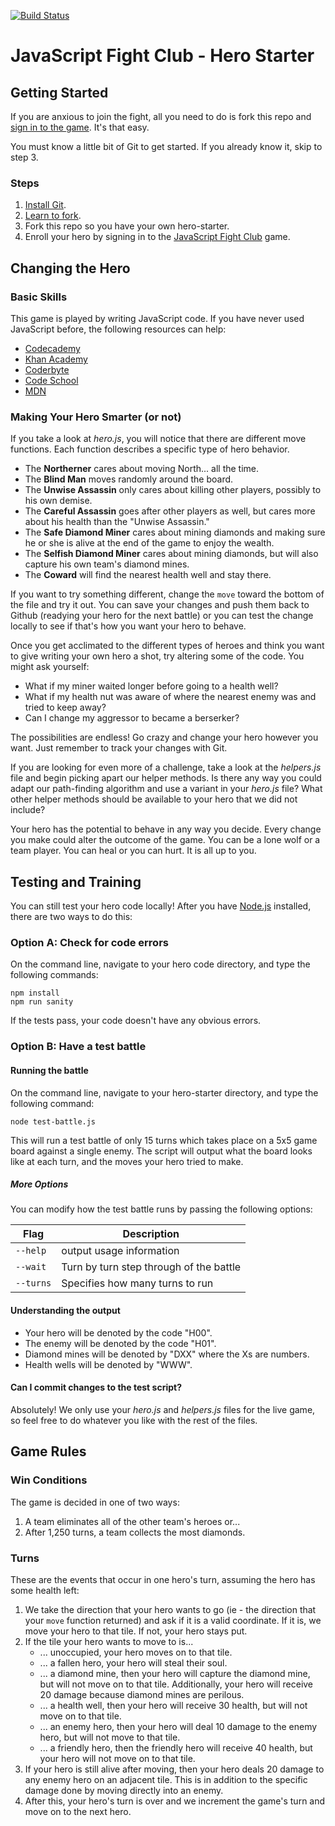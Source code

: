 [![Build Status](https://travis-ci.org/JSJitsu/hero-starter.svg?branch=master)](https://travis-ci.org/JSJitsu/hero-starter)
# JavaScript Fight Club - Hero Starter

## Getting Started

If you are anxious to join the fight, all you need to do is fork this repo and [sign in to the game](http://jsfight.club/). It's that easy.

You must know a little bit of Git to get started. If you already know it, skip to step 3.

### Steps

1. [Install Git](https://help.github.com/articles/set-up-git/).
2. [Learn to fork](https://help.github.com/articles/fork-a-repo/).
3. Fork this repo so you have your own hero-starter.
4. Enroll your hero by signing in to the [JavaScript Fight Club](http://jsfight.club/) game.

## Changing the Hero

### Basic Skills
This game is played by writing JavaScript code. If you have never used JavaScript before, the following resources can help:
  * [Codecademy](http://www.codecademy.com/)
  * [Khan Academy](https://www.khanacademy.org/)
  * [Coderbyte](http://www.coderbyte.com/)
  * [Code School](https://www.codeschool.com/)
  * [MDN](https://developer.mozilla.org/en-US/docs/Web/JavaScript)


### Making Your Hero Smarter (or not)
If you take a look at *hero.js*, you will notice that there are different move functions. Each function describes a specific type of hero behavior.

  * The **Northerner** cares about moving North... all the time.
  * The **Blind Man** moves randomly around the board.
  * The **Unwise Assassin** only cares about killing other players, possibly to his own demise.
  * The **Careful Assassin** goes after other players as well, but cares more about his health than the "Unwise Assassin."
  * The **Safe Diamond Miner** cares about mining diamonds and making sure he or she is alive at the end of the game to enjoy the wealth.
  * The **Selfish Diamond Miner** cares about mining diamonds, but will also capture his own team's diamond mines.
  * The **Coward** will find the nearest health well and stay there.

If you want to try something different, change the `move` toward the bottom of the file and try it out. You can save your changes and push them back to Github (readying your hero for the next battle) or you can test the change locally to see if that's how you want your hero to behave.

Once you get acclimated to the different types of heroes and think you want to give writing your own hero a shot, try altering some of the code. You might ask yourself:
- What if my miner waited longer before going to a health well?
- What if my health nut was aware of where the nearest enemy was and tried to keep away?
- Can I change my aggressor to became a berserker?

The possibilities are endless! Go crazy and change your hero however you want. Just remember to track your changes with Git.

If you are looking for even more of a challenge, take a look at the *helpers.js* file and begin picking apart our helper methods. Is there any way you could adapt our path-finding algorithm and use a variant in your *hero.js* file? What other helper methods should be available to your hero that we did not include?


Your hero has the potential to behave in any way you decide. Every change you make could alter the outcome of the game. You can be a lone wolf or a team player. You can heal or you can hurt. It is all up to you.

## Testing and Training

You can still test your hero code locally! After you have [Node.js](https://nodejs.org) installed, there are two ways to do this:

### Option A: Check for code errors

On the command line, navigate to your hero code directory, and type the following commands:
```
npm install
npm run sanity
```
If the tests pass, your code doesn't have any obvious errors.

### Option B: Have a test battle

#### Running the battle

On the command line, navigate to your hero-starter directory, and type the following command:
```
node test-battle.js
```
This will run a test battle of only 15 turns which takes place on a 5x5 game board against a single enemy. The script will output what the board looks like at each turn, and the moves your hero tried to make.

##### More Options

You can modify how the test battle runs by passing the following options:

| Flag | Description |
| --- | --- |
| `--help` | output usage information |
| `--wait` | Turn by turn step through of the battle |
| `--turns` | Specifies how many turns to run |

#### Understanding the output
- Your hero will be denoted by the code "H00".
- The enemy will be denoted by the code "H01".
- Diamond mines will be denoted by "DXX" where the Xs are numbers.
- Health wells will be denoted by "WWW".

#### Can I commit changes to the test script?
Absolutely! We only use your *hero.js* and *helpers.js* files for the live game, so feel free to do whatever you like with the rest of the files.

## Game Rules

### Win Conditions

The game is decided in one of two ways:
  1. A team eliminates all of the other team's heroes or...
  2. After 1,250 turns, a team collects the most diamonds.

### Turns

These are the events that occur in one hero's turn, assuming the hero has some health left:

1. We take the direction that your hero wants to go (ie - the direction that your `move` function returned) and ask if it is a valid coordinate. If it is, we move your hero to that tile. If not, your hero stays put.
1. If the tile your hero wants to move to is...
   - ... unoccupied, your hero moves on to that tile.
   - ... a fallen hero, your hero will steal their soul.
   - ... a diamond mine, then your hero will capture the diamond mine, but will not move on to that tile. Additionally, your hero will receive 20 damage because diamond mines are perilous.
   - ... a health well, then your hero will receive 30 health, but will not move on to that tile.
   - ... an enemy hero, then your hero will deal 10 damage to the enemy hero, but will not move to that tile.
   - ... a friendly hero, then the friendly hero will receive 40 health, but your hero will not move on to that tile.
1. If your hero is still alive after moving, then your hero deals 20 damage to any enemy hero on an adjacent tile. This is in addition to the specific damage done by moving directly into an enemy.
1. After this, your hero's turn is over and we increment the game's turn and move on to the next hero.

